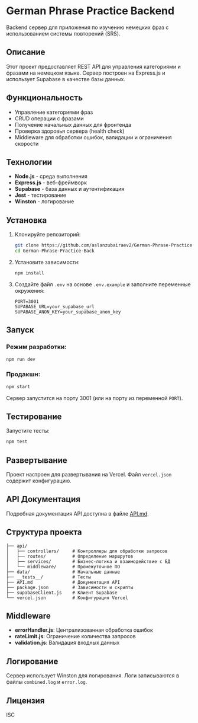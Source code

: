 # German Phrase Practice Backend

Backend сервер для приложения по изучению немецких фраз с использованием системы повторений (SRS).

## Описание

Этот проект предоставляет REST API для управления категориями и фразами на немецком языке. Сервер построен на Express.js и использует Supabase в качестве базы данных.

## Функциональность

- Управление категориями фраз
- CRUD операции с фразами
- Получение начальных данных для фронтенда
- Проверка здоровья сервера (health check)
- Middleware для обработки ошибок, валидации и ограничения скорости

## Технологии

- **Node.js** - среда выполнения
- **Express.js** - веб-фреймворк
- **Supabase** - база данных и аутентификация
- **Jest** - тестирование
- **Winston** - логирование

## Установка

1. Клонируйте репозиторий:
   ```bash
   git clone https://github.com/aslanzubairaev2/German-Phrase-Practice-Back.git
   cd German-Phrase-Practice-Back
   ```

2. Установите зависимости:
   ```bash
   npm install
   ```

3. Создайте файл `.env` на основе `.env.example` и заполните переменные окружения:
   ```
   PORT=3001
   SUPABASE_URL=your_supabase_url
   SUPABASE_ANON_KEY=your_supabase_anon_key
   ```

## Запуск

### Режим разработки:
```bash
npm run dev
```

### Продакшн:
```bash
npm start
```

Сервер запустится на порту 3001 (или на порту из переменной `PORT`).

## Тестирование

Запустите тесты:
```bash
npm test
```

## Развертывание

Проект настроен для развертывания на Vercel. Файл `vercel.json` содержит конфигурацию.

## API Документация

Подробная документация API доступна в файле [API.md](API.md).

## Структура проекта

```
├── api/
│   ├── controllers/     # Контроллеры для обработки запросов
│   ├── routes/          # Определение маршрутов
│   ├── services/        # Бизнес-логика и взаимодействие с БД
│   └── middleware/      # Промежуточное ПО
├── data/                # Начальные данные
├── __tests__/           # Тесты
├── API.md               # Документация API
├── package.json         # Зависимости и скрипты
├── supabaseClient.js    # Клиент Supabase
└── vercel.json          # Конфигурация Vercel
```

## Middleware

- **errorHandler.js**: Централизованная обработка ошибок
- **rateLimit.js**: Ограничение количества запросов
- **validation.js**: Валидация входных данных

## Логирование

Сервер использует Winston для логирования. Логи записываются в файлы `combined.log` и `error.log`.

## Лицензия

ISC